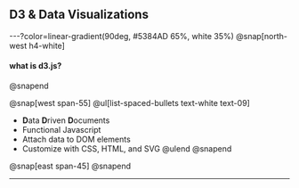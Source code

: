 ## D3 & Data Visualizations

---?color=linear-gradient(90deg, #5384AD 65%, white 35%)
@snap[north-west h4-white]
#### what is d3.js?
@snapend

@snap[west span-55]
@ul[list-spaced-bullets text-white text-09]
- **D**ata **D**riven **D**ocuments
- Functional Javascript
- Attach data to DOM elements
- Customize with CSS, HTML, and SVG
@ulend
@snapend

@snap[east span-45]
@snapend

---